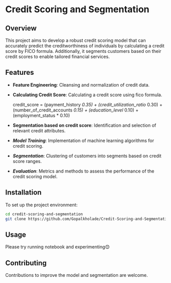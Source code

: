 
# Credit Scoring and Segmentation

## Overview

This project aims to develop a robust credit scoring model that can accurately predict the creditworthiness of individuals by calculating a credit score by FICO formula. Additionally, it segments customers based on their credit scores to enable tailored financial services.

## Features

- **Feature Engineering**: Cleansing and normalization of credit data.
- **Calculating Credit Score**: Calculating a credit score using fico formula.

    credit_score = (payment_history *0.35) + (credit_utilization_ratio* 0.30) + (number_of_credit_accounts *0.15) + (education_level* 0.10) + (employment_status * 0.10)

- **Segmentation based on credit score**: Identification and selection of relevant credit attributes.
- ***Model Training***: Implementation of machine learning algorithms for credit scoring.
- ***Segmentation***: Clustering of customers into segments based on credit score ranges.
- ***Evaluation***: Metrics and methods to assess the performance of the credit scoring model.

## Installation

To set up the project environment:

```bash
cd credit-scoring-and-segmentation
git clone https://github.com/Gopalkholade/Credit-Scoring-and-Segmentation.git
```

## Usage

Please try running notebook and experimenting😊

## Contributing

Contributions to improve the model and segmentation are welcome.
